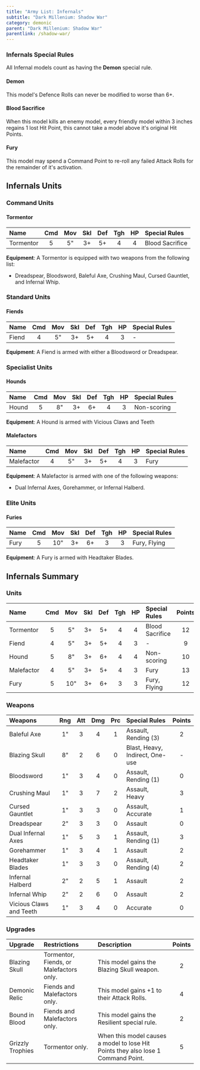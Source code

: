 ```yaml
---
title: "Army List: Infernals"
subtitle: "Dark Millenium: Shadow War"
category: demonic
parent: "Dark Millenium: Shadow War"
parentlink: /shadow-war/
---
```


### Infernals Special Rules

All Infernal models count as having the **Demon** special rule.

#### Demon

This model's Defence Rolls can never be modified to worse than 6+.

#### Blood Sacrifice

When this model kills an enemy model, every friendly model within 3 inches regains 1 lost Hit Point, this cannot take a model above it's original Hit Points.

#### Fury

This model may spend a Command Point to re-roll any failed Attack Rolls for the remainder of it's activation.

## Infernals Units

### Command Units

#### Tormentor

| Name               | Cmd | Mov | Skl | Def | Tgh | HP  | Special Rules     | 
| :----------------- | :-: | :-: | :-: | :-: | :-: | :-: | :---------------- |
| Tormentor          |  5  |  5" |  3+ |  5+ |  4  |  4  | Blood Sacrifice   |

**Equipment**: A Tormentor is equipped with two weapons from the following list:

- Dreadspear, Bloodsword, Baleful Axe, Crushing Maul, Cursed Gauntlet, and Infernal Whip.

### Standard Units

#### Fiends

| Name               | Cmd | Mov | Skl | Def | Tgh | HP  | Special Rules                |
| :----------------- | :-: | :-: | :-: | :-: | :-: | :-: | :--------------------------- |
| Fiend              |  4  |  5" |  3+ |  5+ |  4  |  3  | -                            |

**Equipment**: A Fiend is armed with either a Bloodsword or Dreadspear.

### Specialist Units

#### Hounds

| Name               | Cmd | Mov | Skl | Def | Tgh | HP  | Special Rules             | 
| :----------------- | :-: | :-: | :-: | :-: | :-: | :-: | :------------------------ |
| Hound              |  5  |  8" |  3+ |  6+ |  4  |  3  | Non-scoring               |

**Equipment**: A Hound is armed with Vicious Claws and Teeth

#### Malefactors

| Name               | Cmd | Mov | Skl | Def | Tgh | HP  | Special Rules             | 
| :----------------- | :-: | :-: | :-: | :-: | :-: | :-: | :------------------------ |
| Malefactor         |  4  |  5" |  3+ |  5+ |  4  |  3  | Fury                      |

**Equipment**: A Malefactor is armed with one of the following weapons:

- Dual Infernal Axes, Gorehammer, or Infernal Halberd.

### Elite Units

#### Furies

| Name               | Cmd | Mov | Skl | Def | Tgh | HP  | Special Rules             |
| :----------------- | :-: | :-: | :-: | :-: | :-: | :-: | :------------------------ |
| Fury               |  5  | 10" |  3+ |  6+ |  3  |  3  | Fury, Flying              |

**Equipment**: A Fury is armed with Headtaker Blades.

## Infernals Summary

### Units

| Name            | Cmd | Mov | Skl | Def | Tgh | HP  | Special Rules             | Points |
| :-------------- | :-: | :-: | :-: | :-: | :-: | :-: | :------------------------ | :----: |
| Tormentor       |  5  |  5" |  3+ |  5+ |  4  |  4  | Blood Sacrifice           | 12     |
| Fiend           |  4  |  5" |  3+ |  5+ |  4  |  3  | -                         | 9      |
| Hound           |  5  |  8" |  3+ |  6+ |  4  |  4  | Non-scoring               | 10     |
| Malefactor      |  4  |  5" |  3+ |  5+ |  4  |  3  | Fury                      | 13     |
| Fury            |  5  | 10" |  3+ |  6+ |  3  |  3  | Fury, Flying              | 12     |

### Weapons

| Weapons                 | Rng | Att | Dmg | Prc | Special Rules                   | Points |
| :---------------------- | :-: | :-: | :-: | :-: | :------------------------------ | :----: |
| Baleful Axe             | 1"  | 3   | 4   | 1   | Assault, Rending (3)            | 2      |
| Blazing Skull           | 8"  | 2   | 6   | 0   | Blast, Heavy, Indirect, One-use | -      |
| Bloodsword              | 1"  | 3   | 4   | 0   | Assault, Rending (1)            | 0      |
| Crushing Maul           | 1"  | 3   | 7   | 2   | Assault, Heavy                  | 3      |
| Cursed Gauntlet         | 1"  | 3   | 3   | 0   | Assault, Accurate               | 1      |
| Dreadspear              | 2"  | 3   | 3   | 0   | Assault                         | 0      |
| Dual Infernal Axes      | 1"  | 5   | 3   | 1   | Assault, Rending (1)            | 3      |
| Gorehammer              | 1"  | 3   | 4   | 1   | Assault                         | 2      |
| Headtaker Blades        | 1"  | 3   | 3   | 0   | Assault, Rending (4)            | 2      |
| Infernal Halberd        | 2"  | 2   | 5   | 1   | Assault                         | 2      |
| Infernal Whip           | 2"  | 2   | 6   | 0   | Assault                         | 2      |
| Vicious Claws and Teeth | 1"  | 3   | 4   | 0   | Accurate                        | 0      |

### Upgrades

| Upgrade | Restrictions | Description | Points |
| :------ | :----------- | :---------- | :----: |
| Blazing Skull | Tormentor, Fiends, or Malefactors only. | This model gains the Blazing Skull weapon. | 2 |
| Demonic Relic | Fiends and Malefactors only. | This model gains +1 to their Attack Rolls. | 4 |
| Bound in Blood | Fiends and Malefactors only. | This model gains the Resilient special rule. | 2 |
| Grizzly Trophies | Tormentor only. | When this model causes a model to lose Hit Points they also lose 1 Command Point. | 5 |